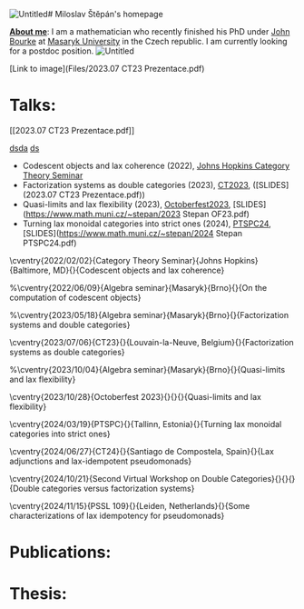 ![Untitled](https://github.com/user-attachments/assets/f8063c5b-5d8f-4573-a4a8-d65374c79349)# Miloslav Štěpán's homepage


**<u>About me</u>**: I am a mathematician who recently finished his PhD under [John Bourke](https://www.math.muni.cz/~bourkej/) at [Masaryk University](https://www.sci.muni.cz/en) in the Czech republic. I am currently looking for a postdoc position.
![Untitled](https://github.com/user-attachments/assets/711ae192-c7fa-419d-afff-a4ca6e616094)

[Link to image](Files/2023.07 CT23 Prezentace.pdf)

# Talks:
[[2023.07 CT23 Prezentace.pdf]]

[dsda](dddddd)
[ds](dsad)

- Codescent objects and lax coherence (2022), [Johns Hopkins Category Theory Seminar](https://math.jhu.edu/~eriehl/ct/)
- Factorization systems as double categories (2023), [CT2023](https://sites.uclouvain.be/ct2023/), ([SLIDES](2023.07 CT23 Prezentace.pdf))
- Quasi-limits and lax flexibility (2023), [Octoberfest2023](https://richardblute.ca/octoberfest-2023/), [SLIDES](https://www.math.muni.cz/~stepan/2023 Stepan OF23.pdf)
- Turning lax monoidal categories into strict ones (2024), [PTSPC24](https://www.ioc.ee/~cneste/ptspc-workshop/2024.html), [SLIDES](https://www.math.muni.cz/~stepan/2024 Stepan PTSPC24.pdf)

\cventry{2022/02/02}{Category Theory Seminar}{Johns Hopkins}{Baltimore, MD}{}{Codescent objects and lax coherence}

%\cventry{2022/06/09}{Algebra seminar}{Masaryk}{Brno}{}{On the computation of codescent objects}

%\cventry{2023/05/18}{Algebra seminar}{Masaryk}{Brno}{}{Factorization systems and double categories}

\cventry{2023/07/06}{CT23}{}{Louvain-la-Neuve, Belgium}{}{Factorization systems as double categories}

%\cventry{2023/10/04}{Algebra seminar}{Masaryk}{Brno}{}{Quasi-limits and lax flexibility}

\cventry{2023/10/28}{Octoberfest 2023}{}{}{}{Quasi-limits and lax flexibility}

\cventry{2024/03/19}{PTSPC}{}{Tallinn, Estonia}{}{Turning lax monoidal categories into strict ones}

\cventry{2024/06/27}{CT24}{}{Santiago de Compostela, Spain}{}{Lax adjunctions and lax-idempotent pseudomonads}

\cventry{2024/10/21}{Second Virtual Workshop on Double Categories}{}{}{}{Double categories versus factorization systems}

\cventry{2024/11/15}{PSSL 109}{}{Leiden, Netherlands}{}{Some characterizations of lax idempotency for pseudomonads}

# Publications:

# Thesis:

